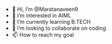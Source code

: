 - 👋 Hi, I’m @Maratanaveen9
- 👀 I’m interested in AIML
- 🌱 I’m currently learning B.TECH
- 💞️ I’m looking to collaborate on coding
- 📫 How to reach my goal

<!---
Maratanaveen9/Maratanaveen9 is a ✨ special ✨ repository because its `README.md` (this file) appears on your GitHub profile.
You can click the Preview link to take a look at your changes.
--->

